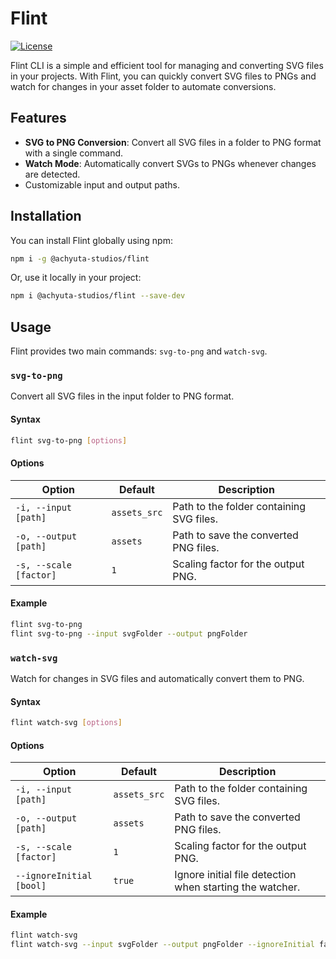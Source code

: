# Flint

[![License](https://img.shields.io/badge/license-MIT-blue.svg)](LICENSE)


Flint CLI is a simple and efficient tool for managing and converting SVG files in your projects. With Flint, you can quickly convert SVG files to PNGs and watch for changes in your asset folder to automate conversions.

## Features

- **SVG to PNG Conversion**: Convert all SVG files in a folder to PNG format with a single command.
- **Watch Mode**: Automatically convert SVGs to PNGs whenever changes are detected.
- Customizable input and output paths.

## Installation

You can install Flint globally using npm:

```bash
npm i -g @achyuta-studios/flint
```

Or, use it locally in your project:

```bash
npm i @achyuta-studios/flint --save-dev
```

## Usage

Flint provides two main commands: `svg-to-png` and `watch-svg`.

### `svg-to-png`

Convert all SVG files in the input folder to PNG format.

#### Syntax

```bash
flint svg-to-png [options]
```

#### Options

| Option                | Default     | Description                                |
|-----------------------|-------------|--------------------------------------------|
| `-i, --input [path]`  | `assets_src`  | Path to the folder containing SVG files.   |
| `-o, --output [path]` | `assets`    | Path to save the converted PNG files.      |
| `-s, --scale [factor]`| `1`         | Scaling factor for the output PNG.         |

#### Example

```bash
flint svg-to-png
flint svg-to-png --input svgFolder --output pngFolder
```

### `watch-svg`

Watch for changes in SVG files and automatically convert them to PNG.

#### Syntax

```bash
flint watch-svg [options]
```

#### Options

| Option                   | Default      | Description                   |
|--------------------------|-------------|--------------------------------|
| `-i, --input [path]`      | `assets_src`  | Path to the folder containing SVG files.|
| `-o, --output [path]`     | `assets`    | Path to save the converted PNG files.|
| `-s, --scale [factor]`| `1`         | Scaling factor for the output PNG.         |
| `--ignoreInitial [bool]`  | `true`      | Ignore initial file detection when starting the watcher.|


#### Example

```bash
flint watch-svg
flint watch-svg --input svgFolder --output pngFolder --ignoreInitial false
```

